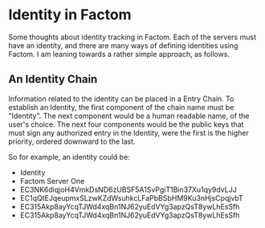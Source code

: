 Identity in Factom
===============

Some thoughts about identity tracking in Factom.  Each of the servers must have an identity, and there are many ways of defining identities using Factom.   I am leaning towards a rather simple approach, as follows.

An Identity Chain
-----------------

Information related to the identity can be placed in a Entry Chain.  To establish an Identity, the first component of the chain name must be "Identity".  The next component would be a human readable name, of the user's choice. The next four components would be the public keys that must sign any authorized entry in the Identity, were the first is the higher priority, ordered downward to the last.  

So for example, an identity could be:

- Identity
- Factom Server One
- EC3NK6diqjoH4VmkDsND6zUBSF5A1SvPgiT1Bin37Xu1qy9dvLJJ
- EC1qQtEJqeupmxSLzwKZdWsuhkcLFaPbBSbHM9Ku3nHjsCpqjvbT
- EC315Akp8ayYcqTJWd4xqBn1NJ62yuEdVYg3apzQsT8ywLhEsSfh
- EC315Akp8ayYcqTJWd4xqBn1NJ62yuEdVYg3apzQsT8ywLhEsSfh

